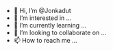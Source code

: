- 👋 Hi, I’m @Jonkadut
- 👀 I’m interested in ...
- 🌱 I’m currently learning ...
- 💞️ I’m looking to collaborate on ...
- 📫 How to reach me ...

<!---
Jonkadut/Jonkadut is a ✨ special ✨ repository because its `README.md` (this file) appears on your GitHub profile.
You can click the Preview link to take a look at your changes.
--->
